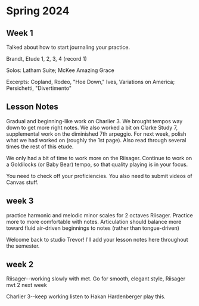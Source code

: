 # Spring 2024



## Week 1

Talked about how to start journaling your practice.

Brandt, Etude 1, 2, 3, 4 (record 1)

Solos: Latham Suite; McKee Amazing Grace

Excerpts: Copland, Rodeo, "Hoe Down," Ives, Variations on America; Persichetti, "Divertimento"&#x20;











## Lesson Notes

Gradual and beginning-like work on Charlier 3. We brought tempos way down to get more right notes. We also worked a bit on Clarke Study 7, supplemental work on the diminished 7th arpeggio. For next week, polish what we had worked on (roughly the 1st page). Also read through several times the rest of this etude.

We only had a bit of time to work more on the Riisager. Continue to work on a Goldilocks (or Baby Bear) tempo, so that quality playing is in your focus.

You need to check off your proficiencies. You also need to submit videos of Canvas stuff.

## week 3

practice harmonic and melodic minor scales for 2 octaves
Riisager. Practice more to more comfortable with notes. Articulation should balance more toward fluid air-driven beginnings to notes (rather than tongue-driven)

Welcome back to studio Trevor! I'll add your lesson notes here throughout the semester.

## week 2

Riisager--working slowly with met. Go for smooth, elegant style,
Riisager mvt 2 next week

Charlier 3--keep working listen to Hakan Hardenberger play this.